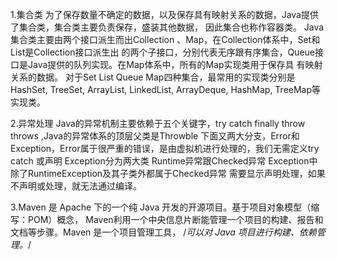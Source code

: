 1.集合类
       为了保存数量不确定的数据，以及保存具有映射关系的数据，Java提供了集合类，集合类主要负责保存，盛装其他数据，
    因此集合也称作容器类。
       Java集合类主要由两个接口派生而出Collection 、Map，在Collection体系中，Set和List是Collection接口派生出
    的两个子接口，分别代表无序跟有序集合，Queue接口是Java提供的队列实现。在Map体系中，所有的Map实现类用于保存具
    有映射关系的数据。
       对于Set List Queue Map四种集合，最常用的实现类分别是HashSet, TreeSet, ArrayList, LinkedList, 
       ArrayDeque, HashMap, TreeMap等实现类。
    
2.异常处理
       Java的异常机制主要依赖于五个关键字，try catch finally throw throws ,Java的异常体系的顶层父类是Throwble
    下面又两大分支，Error和Exception，Error属于很严重的错误，是由虚拟机进行处理的，我们无需定义try catch 或声明
    Exception分为两大类 Runtime异常跟Checked异常 Exception中除了RuntimeException及其子类外都属于Checked异常
    需要显示声明处理，如果不声明或处理，就无法通过编译。
    

3.Maven
        是 Apache 下的一个纯 Java 开发的开源项目。基于项目对象模型（缩写：POM）概念，
     Maven利用一个中央信息片断能管理一个项目的构建、报告和文档等步骤。Maven 是一个项目管理工具，
     /*可以对 Java 项目进行构建、依赖管理。*/
    